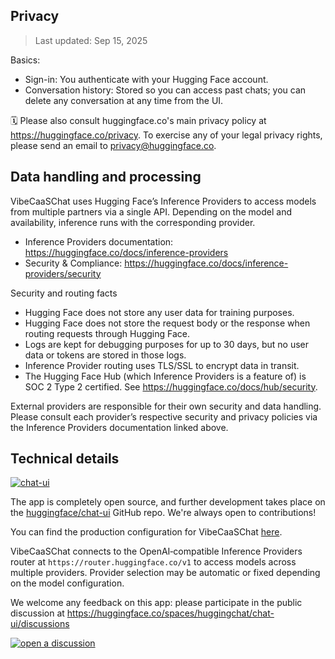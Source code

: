 ## Privacy

> Last updated: Sep 15, 2025

Basics:

- Sign-in: You authenticate with your Hugging Face account.
- Conversation history: Stored so you can access past chats; you can delete any conversation at any time from the UI.

🗓 Please also consult huggingface.co's main privacy policy at <https://huggingface.co/privacy>. To exercise any of your legal privacy rights, please send an email to <privacy@huggingface.co>.

## Data handling and processing

VibeCaaSChat uses Hugging Face’s Inference Providers to access models from multiple partners via a single API. Depending on the model and availability, inference runs with the corresponding provider.

- Inference Providers documentation: <https://huggingface.co/docs/inference-providers>
- Security & Compliance: <https://huggingface.co/docs/inference-providers/security>

Security and routing facts

- Hugging Face does not store any user data for training purposes.
- Hugging Face does not store the request body or the response when routing requests through Hugging Face.
- Logs are kept for debugging purposes for up to 30 days, but no user data or tokens are stored in those logs.
- Inference Provider routing uses TLS/SSL to encrypt data in transit.
- The Hugging Face Hub (which Inference Providers is a feature of) is SOC 2 Type 2 certified. See <https://huggingface.co/docs/hub/security>.

External providers are responsible for their own security and data handling. Please consult each provider’s respective security and privacy policies via the Inference Providers documentation linked above.

## Technical details

[![chat-ui](https://img.shields.io/github/stars/huggingface/chat-ui)](https://github.com/huggingface/chat-ui)

The app is completely open source, and further development takes place on the [huggingface/chat-ui](https://github.com/huggingface/chat-ui) GitHub repo. We're always open to contributions!

You can find the production configuration for VibeCaaSChat [here](https://github.com/huggingface/chat-ui/blob/main/chart/env/prod.yaml).

VibeCaaSChat connects to the OpenAI‑compatible Inference Providers router at `https://router.huggingface.co/v1` to access models across multiple providers. Provider selection may be automatic or fixed depending on the model configuration.

We welcome any feedback on this app: please participate in the public discussion at <https://huggingface.co/spaces/huggingchat/chat-ui/discussions>

<a target="_blank" href="https://huggingface.co/spaces/huggingchat/chat-ui/discussions"><img src="https://huggingface.co/datasets/huggingface/badges/raw/main/open-a-discussion-xl.svg" title="open a discussion"></a>
